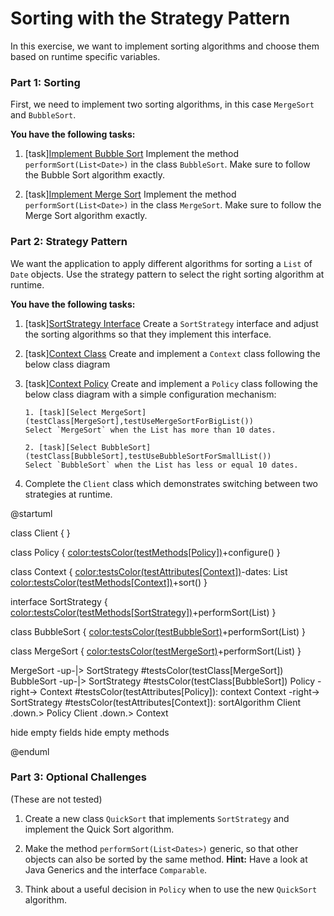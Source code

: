 # Sorting with the Strategy Pattern

In this exercise, we want to implement sorting algorithms and choose them based on runtime specific variables.

### Part 1: Sorting

First, we need to implement two sorting algorithms, in this case `MergeSort` and `BubbleSort`.

**You have the following tasks:**

1. [task][Implement Bubble Sort](testBubbleSort())
   Implement the method `performSort(List<Date>)` in the class `BubbleSort`. Make sure to follow the Bubble Sort algorithm exactly.

2. [task][Implement Merge Sort](testMergeSort())
   Implement the method `performSort(List<Date>)` in the class `MergeSort`. Make sure to follow the Merge Sort algorithm exactly.

### Part 2: Strategy Pattern

We want the application to apply different algorithms for sorting a `List` of `Date` objects.
Use the strategy pattern to select the right sorting algorithm at runtime.

**You have the following tasks:**

1.  [task][SortStrategy Interface](testClass[SortStrategy],testMethods[SortStrategy])
    Create a `SortStrategy` interface and adjust the sorting algorithms so that they implement this interface.

2.  [task][Context Class](testAttributes[Context],testMethods[Context])
    Create and implement a `Context` class following the below class diagram

3.  [task][Context Policy](testConstructors[Policy],testAttributes[Policy],testMethods[Policy])
    Create and implement a `Policy` class following the below class diagram with a simple configuration mechanism:

        1. [task][Select MergeSort](testClass[MergeSort],testUseMergeSortForBigList())
        Select `MergeSort` when the List has more than 10 dates.

        2. [task][Select BubbleSort](testClass[BubbleSort],testUseBubbleSortForSmallList())
        Select `BubbleSort` when the List has less or equal 10 dates.

4.  Complete the `Client` class which demonstrates switching between two strategies at runtime.

@startuml

class Client {
}

class Policy {
<color:testsColor(testMethods[Policy])>+configure()</color>
}

class Context {
<color:testsColor(testAttributes[Context])>-dates: List<Date></color>
<color:testsColor(testMethods[Context])>+sort()</color>
}

interface SortStrategy {
<color:testsColor(testMethods[SortStrategy])>+performSort(List<Date>)</color>
}

class BubbleSort {
<color:testsColor(testBubbleSort)>+performSort(List<Date>)</color>
}

class MergeSort {
<color:testsColor(testMergeSort)>+performSort(List<Date>)</color>
}

MergeSort -up-|> SortStrategy #testsColor(testClass[MergeSort])
BubbleSort -up-|> SortStrategy #testsColor(testClass[BubbleSort])
Policy -right-> Context #testsColor(testAttributes[Policy]): context
Context -right-> SortStrategy #testsColor(testAttributes[Context]): sortAlgorithm
Client .down.> Policy
Client .down.> Context

hide empty fields
hide empty methods

@enduml

### Part 3: Optional Challenges

(These are not tested)

1. Create a new class `QuickSort` that implements `SortStrategy` and implement the Quick Sort algorithm.

2. Make the method `performSort(List<Dates>)` generic, so that other objects can also be sorted by the same method.
   **Hint:** Have a look at Java Generics and the interface `Comparable`.

3. Think about a useful decision in `Policy` when to use the new `QuickSort` algorithm.
